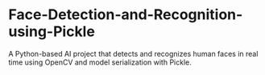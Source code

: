 # Face-Detection-and-Recognition-using-Pickle
A Python-based AI project that detects and recognizes human faces in real time using OpenCV and model serialization with Pickle.
